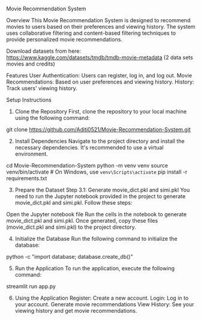 Movie Recommendation System

Overview
This Movie Recommendation System is designed to recommend movies to users based on their preferences and viewing history. The system uses collaborative filtering and content-based filtering techniques to provide personalized movie recommendations.

Download datasets from here: https://www.kaggle.com/datasets/tmdb/tmdb-movie-metadata
(2 data sets movies and credits)

Features
User Authentication: Users can register, log in, and log out.
Movie Recommendations: Based on user preferences and viewing history.
History: Track users' viewing history.

Setup Instructions
1. Clone the Repository
First, clone the repository to your local machine using the following command:

git clone https://github.com/Aditi0521/Movie-Recommendation-System.git

2. Install Dependencies
Navigate to the project directory and install the necessary dependencies. It's recommended to use a virtual environment.

cd Movie-Recommendation-System
python -m venv venv
source venv/bin/activate  # On Windows, use `venv\Scripts\activate`
pip install -r requirements.txt


3. Prepare the Dataset
Step 3.1: Generate movie_dict.pkl and simi.pkl
You need to run the Jupyter notebook provided in the project to generate movie_dict.pkl and simi.pkl. Follow these steps:

Open the Jupyter notebook file
Run the cells in the notebook to generate movie_dict.pkl and simi.pkl.
Once generated, copy these files (movie_dict.pkl and simi.pkl) to the project directory.


4. Initialize the Database
Run the following command to initialize the database:

python -c "import database; database.create_db()"


5. Run the Application
To run the application, execute the following command:

streamlit run app.py


6. Using the Application
Register: Create a new account.
Login: Log in to your account.
Generate movie recommendations
View History: See your viewing history and get movie recommendations.
